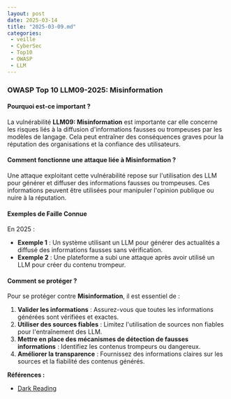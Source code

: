 ```yaml
---
layout: post
date: 2025-03-14
title: "2025-03-09.md"
categories:
 - veille
 - CyberSec
 - Top10
 - OWASP 
 - LLM
---
```



### OWASP Top 10 LLM09-2025: Misinformation

#### Pourquoi est-ce important ?

La vulnérabilité **LLM09: Misinformation** est importante car elle concerne les risques liés à la diffusion d'informations fausses ou trompeuses par les modèles de langage. Cela peut entraîner des conséquences graves pour la réputation des organisations et la confiance des utilisateurs.

#### Comment fonctionne une attaque liée à Misinformation ?

Une attaque exploitant cette vulnérabilité repose sur l'utilisation des LLM pour générer et diffuser des informations fausses ou trompeuses. Ces informations peuvent être utilisées pour manipuler l'opinion publique ou nuire à la réputation.

#### Exemples de Faille Connue

En 2025 :

- **Exemple 1** : Un système utilisant un LLM pour générer des actualités a diffusé des informations fausses sans vérification.
- **Exemple 2** : Une plateforme a subi une attaque après avoir utilisé un LLM pour créer du contenu trompeur.


#### Comment se protéger ?

Pour se protéger contre **Misinformation**, il est essentiel de :

1. **Valider les informations** : Assurez-vous que toutes les informations générées sont vérifiées et exactes.
2. **Utiliser des sources fiables** : Limitez l'utilisation de sources non fiables pour l'entraînement des LLM.
3. **Mettre en place des mécanismes de détection de fausses informations** : Identifiez les contenus trompeurs ou dangereux.
4. **Améliorer la transparence** : Fournissez des informations claires sur les sources et la fiabilité des contenus générés.

**Références :**

- [Dark Reading](https://www.darkreading.com/application-security/hugging-face-ai-platform-100-malicious-code-execution-models)
